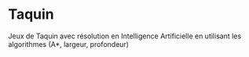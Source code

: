 # Taquin
Jeux de Taquin avec résolution en Intelligence Artificielle en utilisant les algorithmes (A*, largeur, profondeur)
